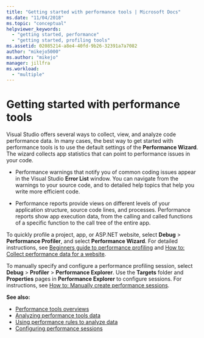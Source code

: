 ```yaml
---
title: "Getting started with performance tools | Microsoft Docs"
ms.date: "11/04/2018"
ms.topic: "conceptual"
helpviewer_keywords:
  - "getting started, performance"
  - "getting started, profiling tools"
ms.assetid: 02085214-a8e4-40fd-9b26-32391a7a7082
author: "mikejo5000"
ms.author: "mikejo"
manager: jillfra
ms.workload:
  - "multiple"
---
```

# Getting started with performance tools

Visual Studio offers several ways to collect, view, and analyze code performance data. In many cases, the best way to get started with performance tools is to use the default settings of the **Performance Wizard**. The wizard collects app statistics that can point to performance issues in your code.

- Performance warnings that notify you of common coding issues appear in the Visual Studio **Error List** window. You can navigate from the warnings to your source code, and to detailed help topics that help you write more efficient code.

- Performance reports provide views on different levels of your application structure, source code lines, and processes. Performance reports show app execution data, from the calling and called functions of a specific function to the call tree of the entire app.

To quickly profile a project, app, or ASP.NET website, select **Debug** > **Performance Profiler**, and select **Performance Wizard**. For detailed instructions, see [Beginners guide to performance profiling](../profiling/beginners-guide-to-cpu-sampling.md) and [How to: Collect performance data for a website](../profiling/how-to-collect-performance-data-for-a-web-site.md).

To manually specify and configure a performance profiling session, select **Debug** > **Profiler** > **Performance Explorer**. Use the **Targets** folder and **Properties** pages in **Performance Explorer** to configure sessions. For instructions, see [How to: Manually create performance sessions](../profiling/how-to-manually-create-performance-sessions.md).

**See also:**

- [Performance tools overviews](../profiling/overviews-performance-tools.md)
- [Analyzing performance tools data](../profiling/analyzing-performance-tools-data.md)
- [Using performance rules to analyze data](../profiling/using-performance-rules-to-analyze-data.md)
- [Configuring performance sessions](../profiling/configuring-performance-sessions.md)